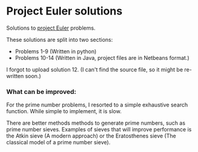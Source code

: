 # Project Euler solutions

Solutions to [project Euler](https://projecteuler.net/) problems.

These solutions are split into two sections:

 * Problems 1-9 (Written in python)
 * Problems 10-14 (Written in Java, project files are in Netbeans format.)

I forgot to upload solution 12. (I can't find the source file, so it might be re-written soon.)


### What can be improved:
For the prime number problems, I resorted to a simple exhaustive search function.
While simple to implement, it is slow. 

There are better methods methods to generate prime numbers, such as prime number sieves.
Examples of sieves that will improve performance is the Atkin sieve (A modern approach) or the Eratosthenes sieve (The classical model of a prime number sieve).
